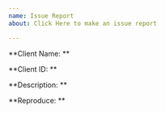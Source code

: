 ```yaml
---
name: Issue Report
about: Click Here to make an issue report

---
```


**Client Name: **  

**Client ID: **  

**Description: **  

**Reproduce: **
